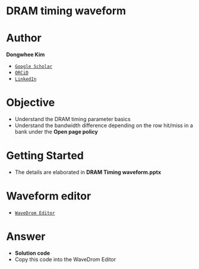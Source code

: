 # DRAM timing waveform

# Author

**Dongwhee Kim** 

- [```Google Scholar```](https://scholar.google.com/citations?user=8xzqA8YAAAAJ&hl=ko&oi=ao)
- [```ORCiD```](https://orcid.org/0009-0007-1673-1931?fbclid=PAAabkpwNHesKweJ6F2eGZDnFa2sch2211hf6ZY825YKuli5V7lcN7VIfT0CA)
- [```LinkedIn```](https://www.linkedin.com/in/dongwhee-kim-5753a8290)

# Objective
- Understand the DRAM timing parameter basics
- Understand the bandwidth difference depending on the row hit/miss in a bank under the **Open page policy**

# Getting Started
- The details are elaborated in **DRAM Timing waveform.pptx**

# Waveform editor
- [```WaveDrom Editor```](https://wavedrom.com/editor.html)

# Answer
- **Solution code**
- Copy this code into the WaveDrom Editor
